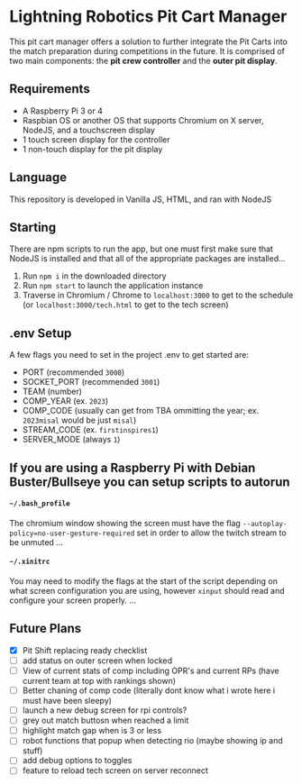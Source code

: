 # Lightning Robotics Pit Cart Manager
This pit cart manager offers a solution to further integrate the Pit Carts into the match preparation during competitions in the future. It is comprised of two main components: the **pit crew controller** and the **outer pit display**.

## Requirements
* A Raspberry Pi 3 or 4
* Raspbian OS or another OS that supports Chromium on X server, NodeJS, and a touchscreen display
* 1 touch screen display for the controller
* 1 non-touch display for the pit display

## Language
This repository is developed in Vanilla JS, HTML, and ran with NodeJS

## Starting
There are npm scripts to run the app, but one must first make sure that NodeJS is installed and that all of the appropriate packages are installed...
1. Run `npm i` in the downloaded directory
2. Run `npm start` to launch the application instance
3. Traverse in Chromium / Chrome to `localhost:3000` to get to the schedule (or `localhost:3000/tech.html` to get to the tech screen)

## .env Setup
A few flags you need to set in the project .env to get started are:
- PORT (recommended `3000`)
- SOCKET_PORT (recommended `3001`)
- TEAM (number)
- COMP_YEAR (ex. `2023`)
- COMP_CODE (usually can get from TBA ommitting the year; ex. `2023misal` would be just `misal`)
- STREAM_CODE (ex. `firstinspires1`)
- SERVER_MODE (always `1`)

## If you are using a Raspberry Pi with Debian Buster/Bullseye you can setup scripts to autorun
#### `~/.bash_profile`
The chromium window showing the screen must have the flag `--autoplay-policy=no-user-gesture-required` set in order to allow the twitch stream to be unmuted
...
#### `~/.xinitrc`
You may need to modify the flags at the start of the script depending on what screen configuration you are using, however `xinput` should read and configure your screen properly.
...

## Future Plans
- [x] Pit Shift replacing ready checklist
- [ ] add status on outer screen when locked
- [ ] View of current stats of comp including OPR's and current RPs (have current team at top with rankings shown)
- [ ] Better chaning of comp code (literally dont know what i wrote here i must have been sleepy)
- [ ] launch a new debug screen for rpi controls?
- [ ] grey out match buttosn when reached a limit
- [ ] highlight match gap when is 3 or less
- [ ] robot functions that popup when detecting rio (maybe showing ip and stuff)
- [ ] add debug options to toggles
- [ ] feature to reload tech screen on server reconnect